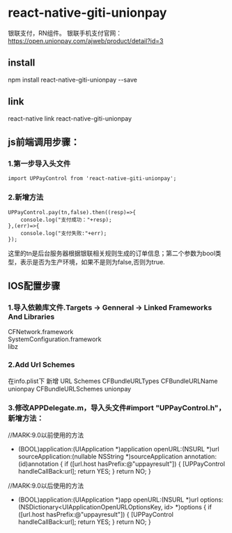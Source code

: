 #  react-native-giti-unionpay

银联支付，RN组件。
银联手机支付官网：https://open.unionpay.com/ajweb/product/detail?id=3

## install
npm install react-native-giti-unionpay --save

## link
react-native link react-native-giti-unionpay

## js前端调用步骤：
### 1.第一步导入头文件
    import UPPayControl from 'react-native-giti-unionpay';
### 2.新增方法
    UPPayControl.pay(tn,false).then((resp)=>{
        console.log("支付成功："+resp);
    },(err)=>{
        console.log("支付失败:"+err);
    });
这里的tn是后台服务器根据银联相关规则生成的订单信息；第二个参数为bool类型，表示是否为生产环境，如果不是则为false,否则为true.

## IOS配置步骤
### 1.导入依赖库文件.Targets -> Genneral -> Linked Frameworks And Libraries
  CFNetwork.framework <br />
  SystemConfiguration.framework <br />
  libz
### 2.Add Url Schemes
在info.plist下 新增 URL Schemes
  <key>CFBundleURLTypes</key>
  <array>
  <dict>
  <key>CFBundleURLName</key>
  <string>unionpay</string>
  <key>CFBundleURLSchemes</key>
  <array>
  <string>unionpay</string>
  </array>
  </dict>
  </array>
  ### 3.修改APPDelegate.m，导入头文件#import "UPPayControl.h"，新增方法：

//MARK:9.0以前使用的方法
- (BOOL)application:(UIApplication *)application openURL:(NSURL *)url sourceApplication:(nullable NSString *)sourceApplication annotation:(id)annotation
{
  if ([url.host hasPrefix:@"uppayresult"]) {
    [UPPayControl handleCallBack:url];
    return YES;
  }
  return NO;
}

//MARK:9.0以后使用的方法
- (BOOL)application:(UIApplication *)app openURL:(NSURL *)url options:(NSDictionary<UIApplicationOpenURLOptionsKey, id> *)options
{
  if ([url.host hasPrefix:@"uppayresult"]) {
    [UPPayControl handleCallBack:url];
    return YES;
  }
  return NO;
}

